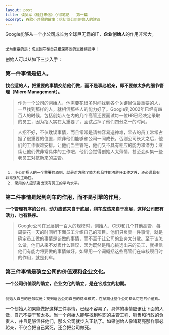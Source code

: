```yaml
---
layout: post
title: 读吴军《硅谷来信》心得笔记 - 第一篇
excerpt: 谷歌小时候的故事：给初创公司创始人的建议
---
```


Google能够从一个小公司成长为全球巨无霸的IT，**企业创始人**的作用非常大。

```

尤为重要的是：切忌固守在自己根深蒂固的思维模式中！

```

创始人可以从如下三步入手：

### 第一件事情是招人。

**找合适的人，把重要的事情交给他们做，而不是事必躬亲，即不要做太多的细节管理（Micro Management）。**

> 作为一个公司的创始人，他需要花很多时间找到各个关键岗位最重要的人，一旦找到那样的人，就相信那些人的能力好了。Google到2002年已经有四百人的时候，包括创始人在内的几个高管还要面试每一位HR已经决定录取的员工，因为招人实在太重要了，面试占掉了他们四分之一的时间。

> 人招不好，不仅耽误事情，而且常常是请神容易送神难，早去的员工常常占据了很重要的位置，除非他们能够和公司一同成长，否则公司长大之后，他们的工作很难安排。让他们当主管吧，他们又不具有相应的能力和潜力；继续让他们做非常具体的工作吧，他们会觉得创始人太薄情，甚至会纠集一些老员工对抗新来的主管。

```

 1. 小公司招人的一个重要的原则，就是对方除了能力和品性能够胜任工作之外，还必须具有非常强的主动性。
 2. 录用的人应该高出现有员工的平均水平。

```

### 第二件事情是起到刹车的作用，而不是引擎的作用。

**一个管理有序的公司，动力应该来自于底层，刹车应该来自于高层，这样公司既有活力，也有秩序。**

>Google公司在发展到一百人的规模时，创始人、CEO和几个其他高管，每周要花一天的时间听下面员工介绍自己的项目。他们只负责一件事情，就是确定员工做的事情是该做的事情，而不至于让公司的业务太分散。至于该怎么做，他们从来不发表什么建议，因为既然是精心挑选出来的员工，就相信他们有能力将要做的事情做好。如果用一个词概括这些高管们在审核项目时的作用，就是刹车。

### 第三件事情是确立公司的价值观和企业文化。

**一个公司价值观的确立，企业文化的确立，是在它成立的初期。**

```

创始人自己的任务就是：找到适合公司自己的商业模式，在早期让整个公司都认可它的价值观。

```

一个创始人如果能做好这样三件事情，已经不容易了，具体的事情应该让下面的人做，自己不要干预太多。当一个创始人能够找到称职的主管工程、销售和行政的负责人，并且足够信任他们，那么公司就步入正轨了。如果创始人像诸葛亮那样事必躬亲，不仅会把自己累死，还会把公司做死。